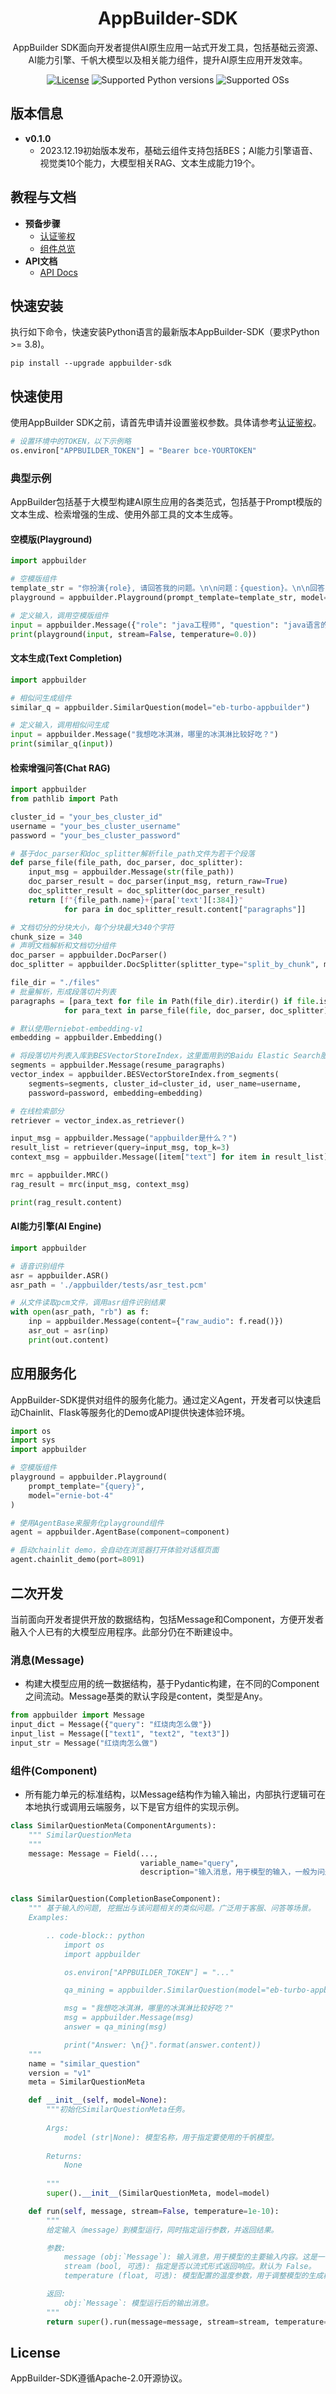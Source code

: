 <div align="center">

<h1>AppBuilder-SDK</h1>

AppBuilder SDK面向开发者提供AI原生应用一站式开发工具，包括基础云资源、AI能力引擎、千帆大模型以及相关能力组件，提升AI原生应用开发效率。

[![License](https://img.shields.io/badge/license-Apache%202-blue.svg)](LICENSE)
![Supported Python versions](https://img.shields.io/badge/python-3.8+-orange.svg)
![Supported OSs](https://img.shields.io/badge/os-linux%2C%20win%2C%20mac-yellow.svg)

</div>

## 版本信息

* **v0.1.0**
  * 2023.12.19初始版本发布，基础云组件支持包括BES；AI能力引擎语音、视觉类10个能力，大模型相关RAG、文本生成能力19个。

## 教程与文档

* **预备步骤**
  * [认证鉴权](https://cloud.baidu.com/doc/AppBuilder/s/Olq6grrt6)
  * [组件总览](./docs/components.md)
* **API文档**
  * [API Docs](./docs/api_reference/)


## 快速安装

执行如下命令，快速安装Python语言的最新版本AppBuilder-SDK（要求Python >= 3.8)。

```shell
pip install --upgrade appbuilder-sdk
```

## 快速使用

使用AppBuilder SDK之前，请首先申请并设置鉴权参数。具体请参考[认证鉴权](https://cloud.baidu.com/doc/AppBuilder/s/Olq6grrt6)。

``` python
# 设置环境中的TOKEN，以下示例略
os.environ["APPBUILDER_TOKEN"] = "Bearer bce-YOURTOKEN"
```

### 典型示例

AppBuilder包括基于大模型构建AI原生应用的各类范式，包括基于Prompt模版的文本生成、检索增强的生成、使用外部工具的文本生成等。

#### 空模版(Playground)
```python
import appbuilder

# 空模版组件
template_str = "你扮演{role}, 请回答我的问题。\n\n问题：{question}。\n\n回答："
playground = appbuilder.Playground(prompt_template=template_str, model="ernie-bot-4")

# 定义输入，调用空模版组件
input = appbuilder.Message({"role": "java工程师", "question": "java语言的内存回收机制是什么"})
print(playground(input, stream=False, temperature=0.0))

```

#### 文本生成(Text Completion)
```python
import appbuilder

# 相似问生成组件
similar_q = appbuilder.SimilarQuestion(model="eb-turbo-appbuilder")

# 定义输入，调用相似问生成
input = appbuilder.Message("我想吃冰淇淋，哪里的冰淇淋比较好吃？")
print(similar_q(input))

```

#### 检索增强问答(Chat RAG)
```python
import appbuilder
from pathlib import Path

cluster_id = "your_bes_cluster_id"
username = "your_bes_cluster_username"
password = "your_bes_cluster_password"

# 基于doc_parser和doc_splitter解析file_path文件为若干个段落
def parse_file(file_path, doc_parser, doc_splitter):
    input_msg = appbuilder.Message(str(file_path))
    doc_parser_result = doc_parser(input_msg, return_raw=True)
    doc_splitter_result = doc_splitter(doc_parser_result)
    return [f"{file_path.name}+{para['text'][:384]}" 
            for para in doc_splitter_result.content["paragraphs"]]

# 文档切分的分块大小，每个分块最大340个字符
chunk_size = 340
# 声明文档解析和文档切分组件
doc_parser = appbuilder.DocParser()
doc_splitter = appbuilder.DocSplitter(splitter_type="split_by_chunk", max_segment_length=chunk_size)       

file_dir = "./files"
# 批量解析，形成段落切片列表
paragraphs = [para_text for file in Path(file_dir).iterdir() if file.is_file()
            for para_text in parse_file(file, doc_parser, doc_splitter)]

# 默认使用erniebot-embedding-v1
embedding = appbuilder.Embedding()

# 将段落切片列表入库到BESVectorStoreIndex，这里面用到的Baidu Elastic Search服务
segments = appbuilder.Message(resume_paragraphs)
vector_index = appbuilder.BESVectorStoreIndex.from_segments(
    segments=segments, cluster_id=cluster_id, user_name=username, 
    password=password, embedding=embedding)

# 在线检索部分
retriever = vector_index.as_retriever()

input_msg = appbuilder.Message("appbuilder是什么？")
result_list = retriever(query=input_msg, top_k=3)
context_msg = appbuilder.Message([item["text"] for item in result_list])

mrc = appbuilder.MRC()
rag_result = mrc(input_msg, context_msg)

print(rag_result.content)

```

#### AI能力引擎(AI Engine)
```python
import appbuilder

# 语音识别组件
asr = appbuilder.ASR()
asr_path = './appbuilder/tests/asr_test.pcm'

# 从文件读取pcm文件，调用asr组件识别结果
with open(asr_path, "rb") as f:
    inp = appbuilder.Message(content={"raw_audio": f.read()})
    asr_out = asr(inp)
    print(out.content)
```

## 应用服务化

AppBuilder-SDK提供对组件的服务化能力。通过定义Agent，开发者可以快速启动Chainlit、Flask等服务化的Demo或API提供快速体验环境。

```python
import os
import sys
import appbuilder

# 空模版组件
playground = appbuilder.Playground(
    prompt_template="{query}",
    model="ernie-bot-4"
)

# 使用AgentBase来服务化playground组件
agent = appbuilder.AgentBase(component=component)

# 启动chainlit demo，会自动在浏览器打开体验对话框页面
agent.chainlit_demo(port=8091)
```

## 二次开发
当前面向开发者提供开放的数据结构，包括Message和Component，方便开发者融入个人已有的大模型应用程序。此部分仍在不断建设中。

### 消息(Message)
- 构建大模型应用的统一数据结构，基于Pydantic构建，在不同的Component之间流动。Message基类的默认字段是content，类型是Any。
```python
from appbuilder import Message
input_dict = Message({"query": "红烧肉怎么做"})
input_list = Message(["text1", "text2", "text3"])
input_str = Message("红烧肉怎么做")
```

### 组件(Component)
- 所有能力单元的标准结构，以Message结构作为输入输出，内部执行逻辑可在本地执行或调用云端服务，以下是官方组件的实现示例。
```python
class SimilarQuestionMeta(ComponentArguments):
    """ SimilarQuestionMeta
    """
    message: Message = Field(..., 
                             variable_name="query", 
                             description="输入消息，用于模型的输入，一般为问题。")


class SimilarQuestion(CompletionBaseComponent):
    """ 基于输入的问题, 挖掘出与该问题相关的类似问题。广泛用于客服、问答等场景。
    Examples:

        .. code-block:: python
            import os
            import appbuilder

            os.environ["APPBUILDER_TOKEN"] = "..."

            qa_mining = appbuilder.SimilarQuestion(model="eb-turbo-appbuilder")

            msg = "我想吃冰淇淋，哪里的冰淇淋比较好吃？"
            msg = appbuilder.Message(msg)
            answer = qa_mining(msg)

            print("Answer: \n{}".format(answer.content))
    """
    name = "similar_question"
    version = "v1"
    meta = SimilarQuestionMeta

    def __init__(self, model=None):
        """初始化SimilarQuestionMeta任务。
        
        Args:
            model (str|None): 模型名称，用于指定要使用的千帆模型。
        
        Returns:
            None
        
        """
        super().__init__(SimilarQuestionMeta, model=model)

    def run(self, message, stream=False, temperature=1e-10):
        """
        给定输入（message）到模型运行，同时指定运行参数，并返回结果。

        参数:
            message (obj:`Message`): 输入消息，用于模型的主要输入内容。这是一个必需的参数。
            stream (bool, 可选): 指定是否以流式形式返回响应。默认为 False。
            temperature (float, 可选): 模型配置的温度参数，用于调整模型的生成概率。取值范围为 0.0 到 1.0，其中较低的值使生成更确定性，较高的值使生成更多样性。默认值为 1e-10。

        返回:
            obj:`Message`: 模型运行后的输出消息。
        """
        return super().run(message=message, stream=stream, temperature=temperature)
```

## License

AppBuilder-SDK遵循Apache-2.0开源协议。
